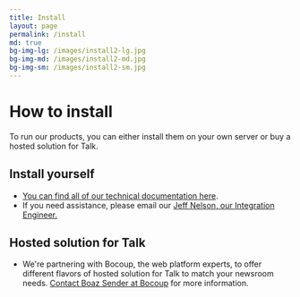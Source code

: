 ```yaml
---
title: Install
layout: page
permalink: /install
md: true
bg-img-lg: /images/install2-lg.jpg
bg-img-md: /images/install2-md.jpg
bg-img-sm: /images/install2-sm.jpg
---
```


# How to install

To run our products, you can either install them on your own server or buy a hosted solution for Talk.

## Install yourself

* [You can find all of our technical documentation here](http://docs.coralproject.net).
* If you need assistance, please email our [Jeff Nelson, our Integration Engineer.](mailto:jeff@mozillafoundation.org)

## Hosted solution for Talk

* We're partnering with Bocoup, the web platform experts, to offer different flavors of hosted solution for Talk to match your newsroom needs. [Contact Boaz Sender at Bocoup](mailto:boaz@bocoup.com) for more information. 
